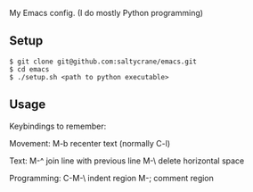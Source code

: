 My Emacs config. (I do mostly Python programming)

Setup
-----

    $ git clone git@github.com:saltycrane/emacs.git
    $ cd emacs
    $ ./setup.sh <path to python executable>

Usage
-----
Keybindings to remember:

Movement:
M-b recenter text (normally C-l)

Text:
M-^ join line with previous line
M-\ delete horizontal space

Programming:
C-M-\ indent region
M-; comment region
